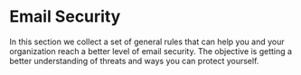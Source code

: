 # Email Security

In this section we collect a set of general rules that can help you and your organization reach a better level of email security.
The objective is getting a better understanding of threats and ways you can protect yourself.


